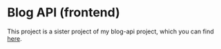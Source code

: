# Blog API (frontend)

This project is a sister project of my blog-api project, which you can find [here](https://www.github.com/niconap/blog-api).